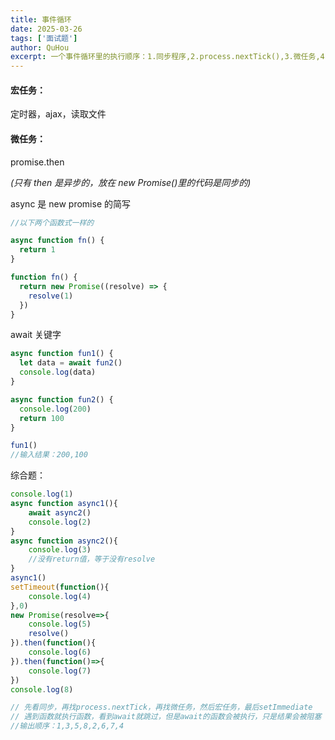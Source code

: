 ```yaml
---
title: 事件循环
date: 2025-03-26
tags: ['面试题']
author: QuHou
excerpt: 一个事件循环里的执行顺序：1.同步程序,2.process.nextTick(),3.微任务,4.宏任务,5.setImmediate
---
```


#### 宏任务：

定时器，ajax，读取文件

#### 微任务：

promise.then

_(只有 then 是异步的，放在 new Promise()里的代码是同步的)_

async 是 new promise 的简写

```js
//以下两个函数式一样的

async function fn() {
  return 1
}

function fn() {
  return new Promise((resolve) => {
    resolve(1)
  })
}
```

await 关键字

```js
async function fun1() {
  let data = await fun2()
  console.log(data)
}

async function fun2() {
  console.log(200)
  return 100
}

fun1()
//输入结果：200,100
```

综合题：

```js
console.log(1)
async function async1(){
    await async2()
    console.log(2)
}
async function async2(){
    console.log(3)
    //没有return值，等于没有resolve
}
async1()
setTimeout(function(){
    console.log(4)
},0)
new Promise(resolve=>{
    console.log(5)
    resolve()
}).then(function(){
    console.log(6)
}).then(function()=>{
    console.log(7)
})
console.log(8)

// 先看同步，再找process.nextTick，再找微任务，然后宏任务，最后setImmediate
// 遇到函数就执行函数，看到await就跳过，但是await的函数会被执行，只是结果会被阻塞（加入微任务队列中）
//输出顺序：1,3,5,8,2,6,7,4
```
